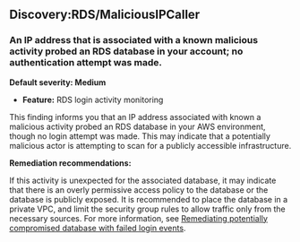 Discovery:RDS/MaliciousIPCaller
-------------------------------

### An IP address that is associated with a known malicious activity probed an RDS database in your account; no authentication attempt was made.

**Default severity: Medium**

* **Feature:** RDS login activity monitoring

This finding informs you that an IP address associated with known a malicious activity probed an RDS database in your AWS environment, though no login attempt was made. This may indicate that a potentially malicious actor is attempting to scan for a publicly accessible infrastructure.

**Remediation recommendations:**

If this activity is unexpected for the associated database, it may indicate that there is an overly permissive access policy to the database or the database is publicly exposed. It is recommended to place the database in a private VPC, and limit the security group rules to allow traffic only from the necessary sources. For more information, see [Remediating potentially compromised database with failed login events](https://docs.aws.amazon.com/guardduty/latest/ug/guardduty-remediate-compromised-database-rds.html#gd-compromised-db-failed-attempt).